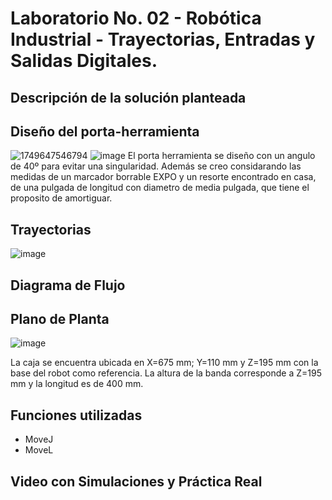# Laboratorio No. 02 - Robótica Industrial - Trayectorias, Entradas y Salidas Digitales.
## Descripción de la solución planteada 


## Diseño del porta-herramienta

![1749647546794](https://github.com/user-attachments/assets/ac25fa75-bf9e-4fcd-a9b7-64cfb0829d0e)
![image](https://github.com/user-attachments/assets/bead3722-0dbd-4252-bd8b-7a7b5afd53ac)
El porta herramienta se diseño con un angulo de 40º para evitar una singularidad. Además se creo considarando las medidas de un marcador borrable EXPO y un resorte encontrado en casa, de una pulgada de longitud con diametro de media pulgada, que tiene el proposito de amortiguar. 

## Trayectorias
![image](https://github.com/user-attachments/assets/a5171156-715e-4516-a474-a220a7d74a7b)

## Diagrama de Flujo

## Plano de Planta
![image](https://github.com/user-attachments/assets/be4a7893-433b-4412-91ec-19f462e90c73)

La caja se encuentra ubicada en X=675 mm; Y=110 mm y Z=195 mm con la base del robot como referencia.
La altura de la banda corresponde a Z=195 mm y la longitud es de 400 mm.

## Funciones utilizadas
* MoveJ
* MoveL


## Video con Simulaciones y Práctica Real
